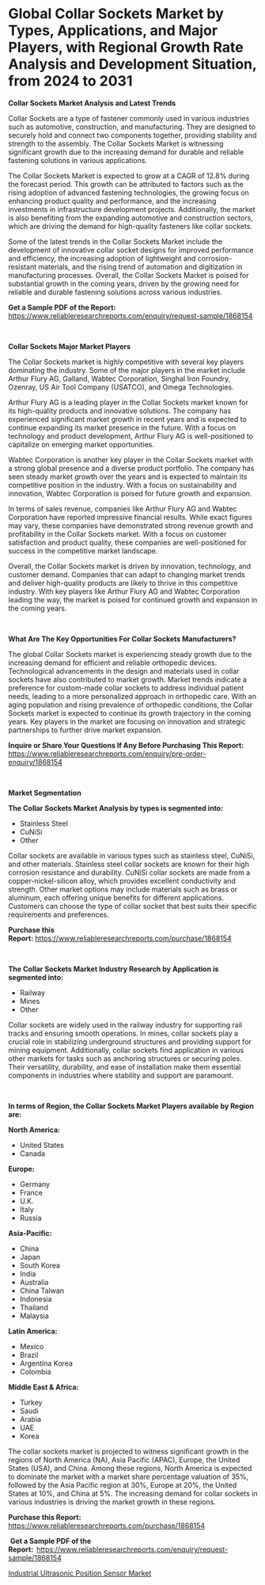 <p><h1>Global Collar Sockets Market by Types, Applications, and Major Players, with Regional Growth Rate Analysis and Development Situation, from 2024 to 2031</h1></p><p><strong>Collar Sockets Market Analysis and Latest Trends</strong></p>
<p><p>Collar Sockets are a type of fastener commonly used in various industries such as automotive, construction, and manufacturing. They are designed to securely hold and connect two components together, providing stability and strength to the assembly. The Collar Sockets Market is witnessing significant growth due to the increasing demand for durable and reliable fastening solutions in various applications.</p><p>The Collar Sockets Market is expected to grow at a CAGR of 12.8% during the forecast period. This growth can be attributed to factors such as the rising adoption of advanced fastening technologies, the growing focus on enhancing product quality and performance, and the increasing investments in infrastructure development projects. Additionally, the market is also benefiting from the expanding automotive and construction sectors, which are driving the demand for high-quality fasteners like collar sockets.</p><p>Some of the latest trends in the Collar Sockets Market include the development of innovative collar socket designs for improved performance and efficiency, the increasing adoption of lightweight and corrosion-resistant materials, and the rising trend of automation and digitization in manufacturing processes. Overall, the Collar Sockets Market is poised for substantial growth in the coming years, driven by the growing need for reliable and durable fastening solutions across various industries.</p></p>
<p><strong>Get a Sample PDF of the Report:&nbsp;</strong> <a href="https://www.reliableresearchreports.com/enquiry/request-sample/1868154">https://www.reliableresearchreports.com/enquiry/request-sample/1868154</a></p>
<p>&nbsp;</p>
<p><strong>Collar Sockets Major Market Players</strong></p>
<p><p>The Collar Sockets market is highly competitive with several key players dominating the industry. Some of the major players in the market include Arthur Flury AG, Galland, Wabtec Corporation, Singhal Iron Foundry, Ozenray, US Air Tool Company (USATCO), and Omega Technologies. </p><p>Arthur Flury AG is a leading player in the Collar Sockets market known for its high-quality products and innovative solutions. The company has experienced significant market growth in recent years and is expected to continue expanding its market presence in the future. With a focus on technology and product development, Arthur Flury AG is well-positioned to capitalize on emerging market opportunities.</p><p>Wabtec Corporation is another key player in the Collar Sockets market with a strong global presence and a diverse product portfolio. The company has seen steady market growth over the years and is expected to maintain its competitive position in the industry. With a focus on sustainability and innovation, Wabtec Corporation is poised for future growth and expansion.</p><p>In terms of sales revenue, companies like Arthur Flury AG and Wabtec Corporation have reported impressive financial results. While exact figures may vary, these companies have demonstrated strong revenue growth and profitability in the Collar Sockets market. With a focus on customer satisfaction and product quality, these companies are well-positioned for success in the competitive market landscape.</p><p>Overall, the Collar Sockets market is driven by innovation, technology, and customer demand. Companies that can adapt to changing market trends and deliver high-quality products are likely to thrive in this competitive industry. With key players like Arthur Flury AG and Wabtec Corporation leading the way, the market is poised for continued growth and expansion in the coming years.</p></p>
<p>&nbsp;</p>
<p><strong>What Are The Key Opportunities For Collar Sockets Manufacturers?</strong></p>
<p><p>The global Collar Sockets market is experiencing steady growth due to the increasing demand for efficient and reliable orthopedic devices. Technological advancements in the design and materials used in collar sockets have also contributed to market growth. Market trends indicate a preference for custom-made collar sockets to address individual patient needs, leading to a more personalized approach in orthopedic care. With an aging population and rising prevalence of orthopedic conditions, the Collar Sockets market is expected to continue its growth trajectory in the coming years. Key players in the market are focusing on innovation and strategic partnerships to further drive market expansion.</p></p>
<p><strong>Inquire or Share Your Questions If Any Before Purchasing This Report:</strong> <a href="https://www.reliableresearchreports.com/enquiry/pre-order-enquiry/1868154">https://www.reliableresearchreports.com/enquiry/pre-order-enquiry/1868154</a></p>
<p>&nbsp;</p>
<p><strong>Market Segmentation</strong></p>
<p><strong>The Collar Sockets Market Analysis by types is segmented into:</strong></p>
<p><ul><li>Stainless Steel</li><li>CuNiSi</li><li>Other</li></ul></p>
<p><p>Collar sockets are available in various types such as stainless steel, CuNiSi, and other materials. Stainless steel collar sockets are known for their high corrosion resistance and durability. CuNiSi collar sockets are made from a copper-nickel-silicon alloy, which provides excellent conductivity and strength. Other market options may include materials such as brass or aluminum, each offering unique benefits for different applications. Customers can choose the type of collar socket that best suits their specific requirements and preferences.</p></p>
<p><strong>Purchase this Report:&nbsp;</strong><a href="https://www.reliableresearchreports.com/purchase/1868154">https://www.reliableresearchreports.com/purchase/1868154</a></p>
<p>&nbsp;</p>
<p><strong>The Collar Sockets Market Industry Research by Application is segmented into:</strong></p>
<p><ul><li>Railway</li><li>Mines</li><li>Other</li></ul></p>
<p><p>Collar sockets are widely used in the railway industry for supporting rail tracks and ensuring smooth operations. In mines, collar sockets play a crucial role in stabilizing underground structures and providing support for mining equipment. Additionally, collar sockets find application in various other markets for tasks such as anchoring structures or securing poles. Their versatility, durability, and ease of installation make them essential components in industries where stability and support are paramount.</p></p>
<p>&nbsp;</p>
<p><strong>In terms of Region, the Collar Sockets Market Players available by Region are:</strong></p>
<p>
    <p> <strong> North America: </strong>
        <ul>
            <li>United States</li>
            <li>Canada</li>
        </ul>
        </p> 
    <p> <strong> Europe: </strong>
        <ul>
            <li>Germany</li>
            <li>France</li>
            <li>U.K.</li>
            <li>Italy</li>
            <li>Russia</li>
        </ul>
        </p> 
    <p> <strong> Asia-Pacific: </strong>
        <ul>
            <li>China</li>
            <li>Japan</li>
            <li>South Korea</li>
            <li>India</li>
            <li>Australia</li>
            <li>China Taiwan</li>
            <li>Indonesia</li>
            <li>Thailand</li>
            <li>Malaysia</li>
        </ul>
        </p> 
    <p> <strong> Latin America: </strong>
        <ul>
            <li>Mexico</li>
            <li>Brazil</li>
            <li>Argentina Korea</li>
            <li>Colombia</li>
        </ul>
        </p> 
    <p> <strong> Middle East & Africa: </strong>
        <ul>
            <li>Turkey</li>
            <li>Saudi</li>
            <li>Arabia</li>
            <li>UAE</li>
            <li>Korea</li>
        </ul>
    </p>
    </p>
<p><p>The collar sockets market is projected to witness significant growth in the regions of North America (NA), Asia Pacific (APAC), Europe, the United States (USA), and China. Among these regions, North America is expected to dominate the market with a market share percentage valuation of 35%, followed by the Asia Pacific region at 30%, Europe at 20%, the United States at 10%, and China at 5%. The increasing demand for collar sockets in various industries is driving the market growth in these regions.</p></p>
<p><strong>Purchase this Report: </strong><a href="https://www.reliableresearchreports.com/purchase/1868154">https://www.reliableresearchreports.com/purchase/1868154</a></p>
<p>&nbsp;<strong>Get a Sample PDF of the Report:&nbsp;&nbsp;</strong><a href="https://www.reliableresearchreports.com/enquiry/request-sample/1868154">https://www.reliableresearchreports.com/enquiry/request-sample/1868154</a></p>
<p><strong></strong></p>
<p><p><a href="https://noble-drawer-34c.notion.site/Industrial-Ultrasonic-Position-Sensor-Market-with-the-goal-of-estimating-the-market-size-and-future--675a7764cd5c42ddba7a253bfc3226b7">Industrial Ultrasonic Position Sensor Market</a></p></p>